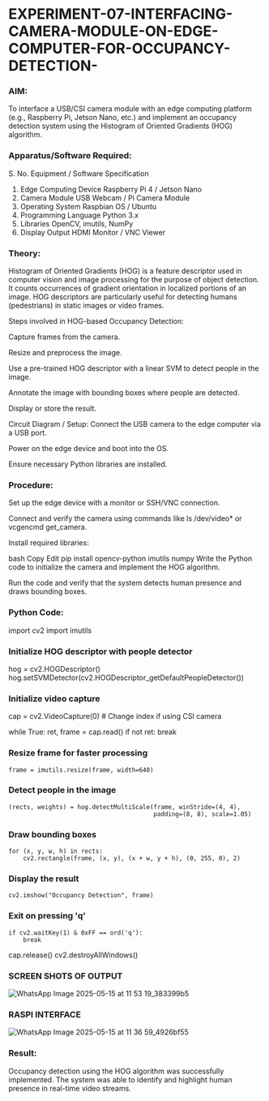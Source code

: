 # EXPERIMENT-07-INTERFACING-CAMERA-MODULE-ON-EDGE-COMPUTER-FOR-OCCUPANCY-DETECTION-


### AIM:
To interface a USB/CSI camera module with an edge computing platform (e.g., Raspberry Pi, Jetson Nano, etc.) and implement an occupancy detection system using the Histogram of Oriented Gradients (HOG) algorithm.

### Apparatus/Software Required:
S. No.	Equipment / Software	Specification
1.	Edge Computing Device	Raspberry Pi 4 / Jetson Nano
2.	Camera Module	USB Webcam / Pi Camera Module
3.	Operating System	Raspbian OS / Ubuntu
4.	Programming Language	Python 3.x
5.	Libraries	OpenCV, imutils, NumPy
6.	Display Output	HDMI Monitor / VNC Viewer

### Theory:
Histogram of Oriented Gradients (HOG) is a feature descriptor used in computer vision and image processing for the purpose of object detection. It counts occurrences of gradient orientation in localized portions of an image. HOG descriptors are particularly useful for detecting humans (pedestrians) in static images or video frames.

Steps involved in HOG-based Occupancy Detection:

Capture frames from the camera.

Resize and preprocess the image.

Use a pre-trained HOG descriptor with a linear SVM to detect people in the image.

Annotate the image with bounding boxes where people are detected.

Display or store the result.

Circuit Diagram / Setup:
Connect the USB camera to the edge computer via a USB port.

Power on the edge device and boot into the OS.

Ensure necessary Python libraries are installed.

### Procedure:
Set up the edge device with a monitor or SSH/VNC connection.

Connect and verify the camera using commands like ls /dev/video* or vcgencmd get_camera.

Install required libraries:

bash
Copy
Edit
pip install opencv-python imutils numpy
Write the Python code to initialize the camera and implement the HOG algorithm.

Run the code and verify that the system detects human presence and draws bounding boxes.

 ###  Python Code:
 
import cv2
import imutils

###  Initialize HOG descriptor with people detector
hog = cv2.HOGDescriptor()
hog.setSVMDetector(cv2.HOGDescriptor_getDefaultPeopleDetector())

### Initialize video capture
cap = cv2.VideoCapture(0)  # Change index if using CSI camera

while True:
    ret, frame = cap.read()
    if not ret:
        break

  ### Resize frame for faster processing
    frame = imutils.resize(frame, width=640)

  ### Detect people in the image
    (rects, weights) = hog.detectMultiScale(frame, winStride=(4, 4),
                                            padding=(8, 8), scale=1.05)

 ### Draw bounding boxes
    for (x, y, w, h) in rects:
        cv2.rectangle(frame, (x, y), (x + w, y + h), (0, 255, 0), 2)

  ### Display the result
    cv2.imshow("Occupancy Detection", frame)

###  Exit on pressing 'q'
    if cv2.waitKey(1) & 0xFF == ord('q'):
        break

cap.release()
cv2.destroyAllWindows()


### SCREEN SHOTS OF OUTPUT 

![WhatsApp Image 2025-05-15 at 11 53 19_383399b5](https://github.com/user-attachments/assets/8fec370e-d2ed-44ac-a2c5-abe5b83ef16a)




### RASPI INTERFACE 

![WhatsApp Image 2025-05-15 at 11 36 59_4926bf55](https://github.com/user-attachments/assets/bfe34691-1116-42dd-b722-be2f4821c628)



### Result:
Occupancy detection using the HOG algorithm was successfully implemented. The system was able to identify and highlight human presence in real-time video streams.
